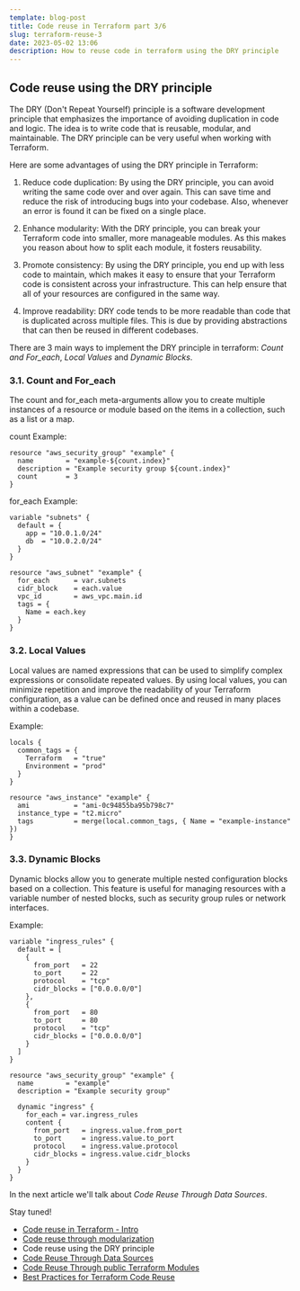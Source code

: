 ```yaml
---
template: blog-post
title: Code reuse in Terraform part 3/6
slug: terraform-reuse-3
date: 2023-05-02 13:06
description: How to reuse code in terraform using the DRY principle
---
```

## Code reuse using the DRY principle

The DRY (Don't Repeat Yourself) principle is a software development principle that emphasizes the importance of avoiding duplication in code and logic. 
The idea is to write code that is reusable, modular, and maintainable. The DRY principle can be very useful when working with Terraform.

Here are some advantages of using the DRY principle in Terraform:

1. Reduce code duplication: By using the DRY principle, you can avoid writing the same code over and over again. This can save time and reduce the risk of introducing bugs into your codebase. Also, whenever an error is found it can be fixed on a single place.

2. Enhance modularity: With the DRY principle, you can break your Terraform code into smaller, more manageable modules. As this makes you reason about how to split each module, it fosters reusability.

3. Promote consistency: By using the DRY principle, you end up with less code to maintain, which makes it easy to ensure that your Terraform code is consistent across your infrastructure. This can help ensure that all of your resources are configured in the same way.

4. Improve readability: DRY code tends to be more readable than code that is duplicated across multiple files. This is due by providing abstractions that can then be reused in different codebases.

There are 3 main ways to implement the DRY principle in terraform: *Count and For_each*, *Local Values* and *Dynamic Blocks*.

### 3.1. Count and For_each

The count and for_each meta-arguments allow you to create multiple instances of a resource or module based on the items in a collection, such as a list or a map. 

count Example:

```
resource "aws_security_group" "example" {
  name        = "example-${count.index}"
  description = "Example security group ${count.index}"
  count       = 3
}
```

for_each Example:

```
variable "subnets" {
  default = {
    app = "10.0.1.0/24"
    db  = "10.0.2.0/24"
  }
}

resource "aws_subnet" "example" {
  for_each      = var.subnets
  cidr_block    = each.value
  vpc_id        = aws_vpc.main.id
  tags = {
    Name = each.key
  }
}
```

### 3.2. Local Values

Local values are named expressions that can be used to simplify complex expressions or consolidate repeated values. By using local values, you can minimize repetition and improve the readability of your Terraform configuration, as a value can be defined once and reused in many places within a codebase.

Example:

```
locals {
  common_tags = {
    Terraform   = "true"
    Environment = "prod"
  }
}

resource "aws_instance" "example" {
  ami           = "ami-0c94855ba95b798c7"
  instance_type = "t2.micro"
  tags          = merge(local.common_tags, { Name = "example-instance" })
}
```

### 3.3. Dynamic Blocks

Dynamic blocks allow you to generate multiple nested configuration blocks based on a collection. 
This feature is useful for managing resources with a variable number of nested blocks, such as security group rules or network interfaces. 


Example:

```
variable "ingress_rules" {
  default = [
    {
      from_port   = 22
      to_port     = 22
      protocol    = "tcp"
      cidr_blocks = ["0.0.0.0/0"]
    },
    {
      from_port   = 80
      to_port     = 80
      protocol    = "tcp"
      cidr_blocks = ["0.0.0.0/0"]
    }
  ]
}

resource "aws_security_group" "example" {
  name        = "example"
  description = "Example security group"

  dynamic "ingress" {
    for_each = var.ingress_rules
    content {
      from_port   = ingress.value.from_port
      to_port     = ingress.value.to_port
      protocol    = ingress.value.protocol
      cidr_blocks = ingress.value.cidr_blocks
    }
  }
}
```

In the next article we'll talk about *Code Reuse Through Data Sources*.

Stay tuned!

- [Code reuse in Terraform - Intro](https://www.pierobon.net/terraform-reuse-1)
- [Code reuse through modularization](https://www.pierobon.net/terraform-reuse-2)
- Code reuse using the DRY principle
- [Code Reuse Through Data Sources](https://www.pierobon.net/terraform-reuse-4)
- [Code Reuse Through public Terraform Modules](https://www.pierobon.net/terraform-reuse-5)
- [Best Practices for Terraform Code Reuse](https://www.pierobon.net/terraform-reuse-6)